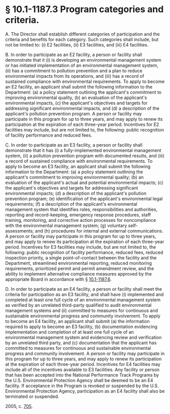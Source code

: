 # § 10.1-1187.3 Program categories and criteria.

<p>A. The Director shall establish different categories of participation and the criteria and benefits for each category. Such categories shall include, but not be limited to: (i) E2 facilities, (ii) E3 facilities, and (iii) E4 facilities.</p><p>B. In order to participate as an E2 facility, a person or facility shall demonstrate that it (i) is developing an environmental management system or has initiated implementation of an environmental management system, (ii) has a commitment to pollution prevention and a plan to reduce environmental impacts from its operations, and (iii) has a record of sustained compliance with environmental requirements. To apply to become an E2 facility, an applicant shall submit the following information to the Department: (a) a policy statement outlining the applicant's commitment to improving environmental quality, (b) an evaluation of the applicant's environmental impacts, (c) the applicant's objectives and targets for addressing significant environmental impacts, and (d) a description of the applicant's pollution prevention program. A person or facility may participate in this program for up to three years, and may apply to renew its participation at the expiration of each three-year period. Incentives for E2 facilities may include, but are not limited to, the following: public recognition of facility performance and reduced fees.</p><p>C. In order to participate as an E3 facility, a person or facility shall demonstrate that it has (i) a fully-implemented environmental management system, (ii) a pollution prevention program with documented results, and (iii) a record of sustained compliance with environmental requirements. To apply to become an E3 facility, an applicant shall submit the following information to the Department: (a) a policy statement outlining the applicant's commitment to improving environmental quality; (b) an evaluation of the applicant's actual and potential environmental impacts; (c) the applicant's objectives and targets for addressing significant environmental impacts; (d) a description of the applicant's pollution prevention program; (e) identification of the applicant's environmental legal requirements; (f) a description of the applicant's environmental management system that identifies roles, responsibilities and authorities, reporting and record-keeping, emergency response procedures, staff training, monitoring, and corrective action processes for noncompliance with the environmental management system; (g) voluntary self-assessments; and (h) procedures for internal and external communications. A person or facility may participate in this program for up to three years, and may apply to renew its participation at the expiration of each three-year period. Incentives for E3 facilities may include, but are not limited to, the following: public recognition of facility performance, reduced fees, reduced inspection priority, a single point-of-contact between the facility and the Department, streamlined environmental reporting, reduced monitoring requirements, prioritized permit and permit amendment review, and the ability to implement alternative compliance measures approved by the appropriate Board in accordance with § <a href='http://law.lis.virginia.gov/vacode/10.1-1187.6/'>10.1-1187.6</a>.</p><p>D. In order to participate as an E4 facility, a person or facility shall meet the criteria for participation as an E3 facility, and shall have (i) implemented and completed at least one full cycle of an environmental management system as verified by an unrelated third-party qualified to audit environmental management systems and (ii) committed to measures for continuous and sustainable environmental progress and community involvement. To apply to become an E4 facility, an applicant shall submit (a) the information required to apply to become an E3 facility, (b) documentation evidencing implementation and completion of at least one full cycle of an environmental management system and evidencing review and verification by an unrelated third party, and (c) documentation that the applicant has committed to measures for continuous and sustainable environmental progress and community involvement. A person or facility may participate in this program for up to three years, and may apply to renew its participation at the expiration of each three-year period. Incentives for E4 facilities may include all of the incentives available to E3 facilities. Any facility or person that has been accepted into the National Performance Track Programs by the U.S. Environmental Protection Agency shall be deemed to be an E4 facility. If acceptance in the Program is revoked or suspended by the U.S. Environmental Protection Agency, participation as an E4 facility shall also be terminated or suspended.</p><p>2005, c. <a href='http://lis.virginia.gov/cgi-bin/legp604.exe?051+ful+CHAP0705'>705</a>.</p>